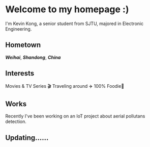 # Welcome to my homepage :)

I'm Kevin Kong, a senior student from SJTU, majored in Electronic Engineering.

## Hometown 

**_Weihai_**, **_Shandong_**, **_China_** 

## Interests

Movies & TV Series 🎬 Traveling around ✈️ 100% Foodie🍬

## Works

Recently I've been working on an IoT project about aerial pollutans detection.

## Updating......
